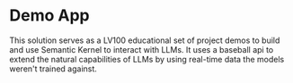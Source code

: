 # Demo App

This solution serves as a LV100 educational set of project demos to build and use Semantic Kernel to interact with LLMs.
It uses a baseball api to extend the natural capabilities of LLMs by using real-time data the models weren't trained against.
